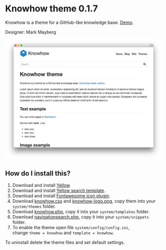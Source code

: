 Knowhow theme 0.1.7
===================
Knowhow is a theme for a GitHub-like knowledge base. [Demo](http://demo.datenstrom.se/themes/knowhow-theme).

Designer: Mark Mayberg

![Screenshot](knowhow-theme.jpg?raw=true)

How do I install this?
----------------------
1. Download and install [Yellow](https://github.com/datenstrom/yellow/).  
2. Download and install [Yellow search template](https://github.com/datenstrom/yellow-extensions/blob/master/templates/search/README.md).  
3. Download and install [Fontawesome icon plugin](https://github.com/datenstrom/yellow-extensions/blob/master/plugins/fontawesome/README.md).  
4. Download [knowhow.css](knowhow.css?raw=true) and [knowhow-logo.png](knowhow-logo.png?raw=true), copy them into your `system/themes` folder.  
5. Download [knowhow.php](knowhow.php?raw=true), copy it into your `system/templates` folder.  
6. Download [navigationsearch.php](https://github.com/datenstrom/yellow-extensions/blob/master/snippets/navigationsearch/navigationsearch.php?raw=true), copy it into your `system/snippets` folder. 
7. To enable the theme open file `system/config/config.ini`,  
   change `theme = knowhow` and `template = knowhow`.

To uninstall delete the theme files and set default settings.
